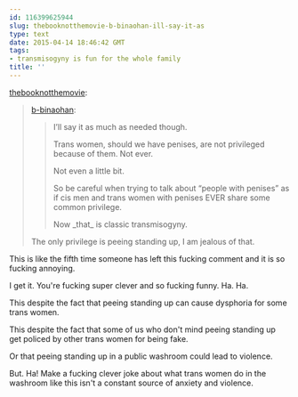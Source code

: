 ```yaml
---
id: 116399625944
slug: thebooknotthemovie-b-binaohan-ill-say-it-as
type: text
date: 2015-04-14 18:46:42 GMT
tags:
- transmisogyny is fun for the whole family
title: ''
---
```

<p><a href="http://thebooknotthemovie.tumblr.com/post/116394954042/b-binaohan-ill-say-it-as-much-as-needed-though" class="tumblr_blog">thebooknotthemovie</a>:</p>

<blockquote><p><a href="http://xd.binaohan.org/post/114078423909/ill-say-it-as-much-as-needed-though-trans" class="tumblr_blog">b-binaohan</a>:</p><blockquote><p>I’ll say it as much as needed though. </p><p>Trans women, should we have penises, are not privileged because of them. Not ever. </p>

<p>Not even a little bit. </p>

<p>So be careful when trying to talk about “people with penises” as if cis men and trans women with penises EVER share some common privilege. </p>

<p>Now _that_ is classic transmisogyny.</p></blockquote>
The only privilege is peeing standing up, I am jealous of that.</blockquote>

<p>This is like the fifth time someone has left this fucking comment and it is so fucking annoying.</p><p>I get it. You're fucking super clever and so fucking funny. Ha. Ha.</p><p>This despite the fact that peeing standing up can cause dysphoria for some trans women.</p><p>This despite the fact that some of us who don't mind peeing standing up get policed by other trans women for being fake.</p><p>Or that peeing standing up in a public washroom could lead to violence.</p><p>But. Ha! Make a fucking clever joke about what trans women do in the washroom like this isn't a constant source of anxiety and violence.</p>